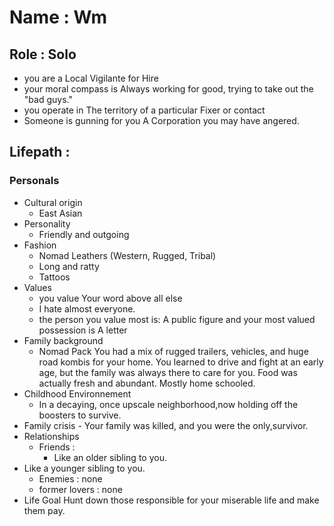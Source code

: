 # Name : Wm
## Role : Solo
- you are a Local Vigilante for Hire
- your moral compass is Always working for good, trying to take out the "bad guys."
- you operate in The territory of a particular Fixer or contact
- Someone is gunning for you A Corporation you may have angered.

## Lifepath :
### Personals
- Cultural origin
    - East Asian
- Personality
    - Friendly and outgoing
- Fashion
    - Nomad Leathers (Western, Rugged, Tribal)
    - Long and ratty
    - Tattoos
- Values
    - you value Your word above all else
    - I hate almost everyone.
    - the person you value most is: A public figure and your most valued possession is A letter
- Family background
    - Nomad Pack You had a mix of rugged trailers, vehicles, and huge road kombis for your home. You learned to drive and fight at an early age, but the family was always there to care for you. Food was actually fresh and abundant. Mostly home schooled. 
- Childhood Environnement
    - In a decaying, once upscale neighborhood,now holding off the boosters to survive.
- Family crisis
        - Your family was killed, and you were the only,survivor.
- Relationships
    - Friends :
        - Like an older sibling to you.
- Like a younger sibling to you.
    - Enemies :
        none
    - former lovers :
        none
- Life Goal
    Hunt down those responsible for your miserable life and make them pay.